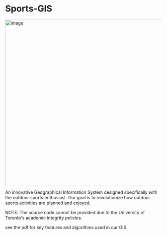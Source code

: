 # Sports-GIS
<img width="533" alt="image" src="https://github.com/user-attachments/assets/827fba20-8260-4606-907f-f05a9853c8d9">

An innovative Geographical Information System designed specifically with the outdoor sports enthusiast. Our goal is to revolutionize how outdoor sports activities are planned and enjoyed. 

NOTE: The source code cannot be provided due to the University of Toronto's academic integrity policies.

see the pdf for key features and algorithms used in our GIS.
